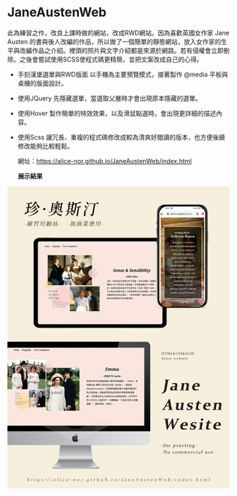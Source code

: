 # JaneAustenWeb
此為練習之作，改良上課時做的網站，改成RWD網站。因為喜歡英國女作家 Jane Austen 的書與後人改編的作品，所以做了一個簡單的靜態網站，放入女作家的生平與改編作品之介紹。裡頭的照片與文字介紹都是來源於網路。若有侵權會立即刪除。之後會嘗試使用SCSS使程式碼更精簡，並把文案改成自己的心得。

 * 手刻漢堡選單與RWD版面
   以手機為主要預覽模式，接著製作 @media 平板與桌機的版面設計。
 * 使用JQuery
   先隱藏選單，當選取父層時才會出現原本隱藏的選單。
 * 使用Hover
   製作簡單的特效效果，以及滑鼠點選時，會出現更詳細的描述內容。
 * 使用Scss
   讓冗長、重複的程式碼修改成較為清爽好閱讀的版本，也方便後續修改能夠比較輕鬆。
   
   網址：https://alice-nor.github.io/JaneAustenWeb/index.html
   
   **展示結果** 
 
 ![image](https://github.com/Alice-nor/JaneAustenWeb/blob/main/coverImage.jpg)
 
